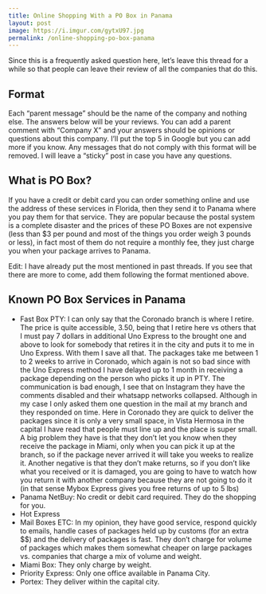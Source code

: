 ```yaml
---
title: Online Shopping With a PO Box in Panama
layout: post
image: https://i.imgur.com/gytxU97.jpg
permalink: /online-shopping-po-box-panama
---
```


Since this is a frequently asked question here, let’s leave this thread for a while so that people can leave their review of all the companies that do this.

## Format

Each “parent message” should be the name of the company and nothing else. The answers below will be your reviews. You can add a parent comment with “Company X” and your answers should be opinions or questions about this company. I’ll put the top 5 in Google but you can add more if you know. Any messages that do not comply with this format will be removed. I will leave a “sticky” post in case you have any questions.

## What is PO Box?

If you have a credit or debit card you can order something online and use the address of these services in Florida, then they send it to Panama where you pay them for that service. They are popular because the postal system is a complete disaster and the prices of these PO Boxes are not expensive (less than $3 per pound and most of the things you order weigh 3 pounds or less), in fact most of them do not require a monthly fee, they just charge you when your package arrives to Panama.

Edit: I have already put the most mentioned in past threads. If you see that there are more to come, add them following the format mentioned above.

## Known PO Box Services in Panama

- Fast Box PTY: I can only say that the Coronado branch is where I retire. The price is quite accessible, 3.50, being that I retire here vs others that I must pay 7 dollars in additional Uno Express to the brought one and above to look for somebody that retires it in the city and puts it to me in Uno Express. With them I save all that. The packages take me between 1 to 2 weeks to arrive in Coronado, which again is not so bad since with the Uno Express method I have delayed up to 1 month in receiving a package depending on the person who picks it up in PTY. The communication is bad enough, I see that on Instagram they have the comments disabled and their whatsapp networks collapsed. Although in my case I only asked them one question in the mail at my branch and they responded on time. Here in Coronado they are quick to deliver the packages since it is only a very small space, in Vista Hermosa in the capital I have read that people must line up and the place is super small. A big problem they have is that they don’t let you know when they receive the package in Miami, only when you can pick it up at the branch, so if the package never arrived it will take you weeks to realize it. Another negative is that they don’t make returns, so if you don’t like what you received or it is damaged, you are going to have to watch how you return it with another company because they are not going to do it (in that sense Mybox Express gives you free returns of up to 5 lbs)
- Panama NetBuy: No credit or debit card required. They do the shopping for you.
- Hot Express
- Mail Boxes ETC: In my opinion, they have good service, respond quickly to emails, handle cases of packages held up by customs (for an extra $$) and the delivery of packages is fast. They don’t charge for volume of packages which makes them somewhat cheaper on large packages vs. companies that charge a mix of volume and weight.
- Miami Box: They only charge by weight.
- Priority Express: Only one office available in Panama City.
- Portex: They deliver within the capital city.

